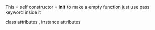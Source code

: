 This = self
constructor = __init__
to make a empty function just use pass keyword inside it

class attributes , instance attributes
